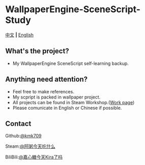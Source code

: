 # WallpaperEngine-SceneScript-Study
[中文](README_CN.md) **|** [English](README.md)
## What's the project?
* My WallpaperEngine SceneScript self-learning backup.
## Anything need attention?
* Feel free to make references.
* My scpript is packed in wallpaper project.
* All projects can be found in Steam Workshop.([Work page](https://steamcommunity.com/id/kmk709/myworkshopfiles/))
* Please comunicate in English or Chinese if possible.
## Contact
Github:[@kmk709](https://github.com/kmk709)

Steam:[@阿粥今天吃什么](https://steamcommunity.com/id/kmk709/)

BiliBili:[@嘉心糖今天Kira了吗](https://space.bilibili.com/24848255)

